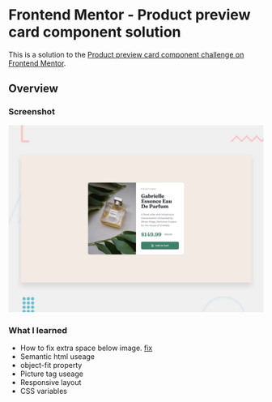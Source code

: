 # Frontend Mentor - Product preview card component solution

This is a solution to the [Product preview card component challenge on Frontend Mentor](https://www.frontendmentor.io/challenges/product-preview-card-component-GO7UmttRfa).

## Overview

### Screenshot

![](./design/desktop-preview.jpg)

### What I learned
- How to fix extra space below image. [fix](https://albertwalicki.com/learn/solutions/extra-space-below-image)
- Semantic html useage
- object-fit property
- Picture tag useage
- Responsive layout
- CSS variables